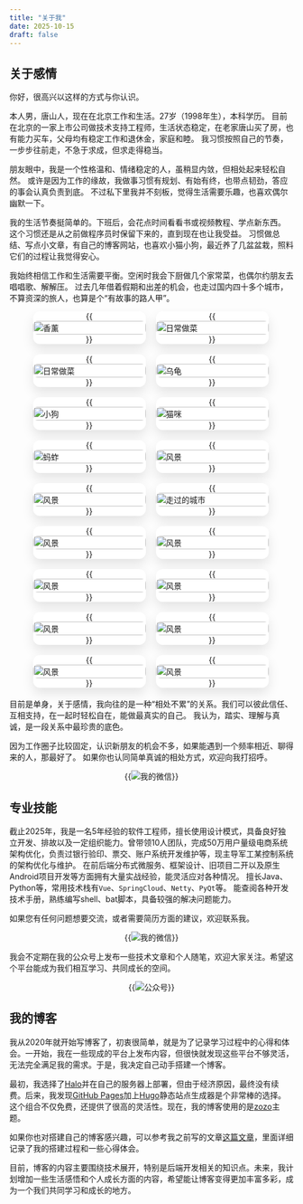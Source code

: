 ```yaml
---
title: "关于我"
date: 2025-10-15
draft: false
---
```




## 关于感情
你好，很高兴以这样的方式与你认识。

本人男，唐山人，现在在北京工作和生活。27岁（1998年生），本科学历。
目前在北京的一家上市公司做技术支持工程师，生活状态稳定，在老家唐山买了房，也有能力买车，父母均有稳定工作和退休金，家庭和睦。
我习惯按照自己的节奏，一步步往前走，不急于求成，但求走得稳当。

朋友眼中，我是一个性格温和、情绪稳定的人，虽稍显内敛，但相处起来轻松自然。
或许是因为工作的缘故，我做事习惯有规划、有始有终，也带点韧劲，答应的事会认真负责到底。
不过私下里我并不刻板，觉得生活需要乐趣，也喜欢偶尔幽默一下。

我的生活节奏挺简单的。下班后，会花点时间看看书或视频教程、学点新东西。
这个习惯还是从之前做程序员时保留下来的，直到现在也让我受益。
习惯做总结、写点小文章，有自己的博客网站，也喜欢小猫小狗，最近养了几盆盆栽，照料它们的过程让我觉得安心。

我始终相信工作和生活需要平衡。空闲时我会下厨做几个家常菜，也偶尔约朋友去唱唱歌、解解压。
过去几年借着假期和出差的机会，也走过国内四十多个城市，不算资深的旅人，也算是个“有故事的路人甲”。

<style>
    .img-item {
        border-radius: 12px;
        overflow: hidden;
        flex: 1 1 200px; 
        box-shadow: 0 10px 20px rgba(0,0,0,0.1); 
        transition: transform 0.3s ease, box-shadow 0.3s ease; 
        background-color: #fff;
        grid-row-end: span 18;
        margin: 0 3px 3px 0;
        display: flex;
        flex-direction: column;
        justify-content: center;
        align-items: center;
        max-width: 200px;
        max-height: 200px;
    }
    .img-item img {
        width: 100%;
        height: auto;
        border-radius: 8px;
        object-fit: cover;
    }

    .img-container{
        display: flex;
        flex-wrap: wrap;
        gap: 15px;
        justify-content: center;
        margin-bottom: 15px;
    }

</style>

<div class="img-container">
  <div class="img-item">
    {{<img src="/posts/annex/images/me/香薰.jpg" alt="香薰" style="width: 100%; height: auto; border-radius: 8px;">}}
  </div>
  <div class="img-item">
    {{<img src="/posts/annex/images/me/日常做菜-1.jpg" alt="日常做菜" style="width: 100%; height: auto; border-radius: 8px;">}}
  </div>
  <div class="img-item">
    {{<img src="/posts/annex/images/me/日常做菜-2.jpg" alt="日常做菜" style="width: 100%; height: auto; border-radius: 8px;">}}
  </div>
  <div class="img-item">
    {{<img src="/posts/annex/images/me/乌龟.jpg" alt="乌龟" style="width: 100%; height: auto; border-radius: 8px;">}}
  </div>
  <div class="img-item">
    {{<img src="/posts/annex/images/me/小狗.jpg" alt="小狗" style="width: 100%; height: auto; border-radius: 8px;">}}
  </div>
  <div class="img-item">
    {{<img src="/posts/annex/images/me/猫咪.jpg" alt="猫咪" style="width: 100%; height: auto; border-radius: 8px;">}}
  </div>
  <div class="img-item">
    {{<img src="/posts/annex/images/me/蚂蚱.jpg" alt="蚂蚱" style="width: 100%; height: auto; border-radius: 8px;">}}
  </div>
  <div class="img-item">
    {{<img src="/posts/annex/images/me/我-1.jpg" alt="风景" style="width: 100%; height: auto; border-radius: 8px;">}}
  </div>
  <div class="img-item">
    {{<img src="/posts/annex/images/me/我-2.jpg" alt="风景" style="width: 100%; height: auto; border-radius: 8px;">}}
  </div>
  <div class="img-item">
    {{<img src="/posts/annex/images/me/走过的城市.png" alt="走过的城市" style="width: 100%; height: auto; border-radius: 8px;">}}
  </div>
  <div class="img-item">
    {{<img src="/posts/annex/images/me/风景-1.jpg" alt="风景" style="width: 100%; height: auto; border-radius: 8px;">}}
  </div>
   <div class="img-item">
    {{<img src="/posts/annex/images/me/风景-2.jpg" alt="风景" style="width: 100%; height: auto; border-radius: 8px;">}}
  </div>
  <div class="img-item">
    {{<img src="/posts/annex/images/me/风景-3.jpg" alt="风景" style="width: 100%; height: auto; border-radius: 8px;">}}
  </div>
  <div class="img-item">
    {{<img src="/posts/annex/images/me/风景-4.jpg" alt="风景" style="width: 100%; height: auto; border-radius: 8px;">}}
  </div>
  <div class="img-item">
    {{<img src="/posts/annex/images/me/风景-5.jpg" alt="风景" style="width: 100%; height: auto; border-radius: 8px;">}}
  </div>
  <div class="img-item">
    {{<img src="/posts/annex/images/me/风景-6.jpg" alt="风景" style="width: 100%; height: auto; border-radius: 8px;">}}
  </div>
  <div class="img-item">
    {{<img src="/posts/annex/images/me/风景-7.jpg" alt="风景" style="width: 100%; height: auto; border-radius: 8px;">}}
  </div>
  <div class="img-item">
    {{<img src="/posts/annex/images/me/风景-8.jpg" alt="风景" style="width: 100%; height: auto; border-radius: 8px;">}}
  </div>
</div>

目前是单身，关于感情，我向往的是一种“相处不累”的关系。我们可以彼此信任、互相支持，在一起时轻松自在，能做最真实的自己。
我认为，踏实、理解与真诚，是一段关系中最珍贵的底色。

因为工作圈子比较固定，认识新朋友的机会不多，如果能遇到一个频率相近、聊得来的人，那最好了。
如果你也认同简单真诚的相处方式，欢迎向我打招呼。

<div style="text-align: center">
    {{<img src="/posts/annex/images/me/我的微信.jpg" alt="我的微信" style="max-width: 50%; height: auto;">}}
</div>

## 专业技能
截止2025年，我是一名5年经验的软件工程师，擅长使用设计模式，具备良好独立开发、排故以及一定组织能力。曾带领10人团队，完成50万用户量级电商系统架构优化，负责过银行验印、票交、账户系统开发维护等，现主导军工某控制系统的架构优化与维护。
在前后端分布式微服务、框架设计、旧项目二开以及原生Android项目开发等方面拥有大量实战经验，能灵活应对各种情况。
擅长Java、Python等，常用技术栈有`Vue`、`SpringCloud`、`Netty`、`PyQt`等。
能查阅各种开发技术手册，熟练编写shell、bat脚本，具备较强的解决问题能力。

如果您有任何问题想要交流，或者需要简历方面的建议，欢迎联系我。

<div style="text-align: center">
    {{<img src="/posts/annex/images/me/我的微信.jpg" alt="我的微信" style="max-width: 50%; height: auto;">}}
</div>

我会不定期在我的公众号上发布一些技术文章和个人随笔，欢迎大家关注。希望这个平台能成为我们相互学习、共同成长的空间。

<div style="text-align: center">
    {{<img src="/posts/annex/images/me/公众号二维码.jpg" alt="公众号" style="max-width: 50%; height: auto;">}}
</div>

## 我的博客
我从2020年就开始写博客了，初衷很简单，就是为了记录学习过程中的心得和体会。一开始，我在一些现成的平台上发布内容，但很快就发现这些平台不够灵活，无法完全满足我的需求。于是，我决定自己动手搭建一个博客。

最初，我选择了[Halo](https://gitee.com/halo-dev/halo)并在自己的服务器上部署，但由于经济原因，最终没有续费。后来，我发现[GitHub Pages](https://docs.github.com/zh/pages/getting-started-with-github-pages)加上[Hugo](https://gohugo.io)静态站点生成器是个非常棒的选择。这个组合不仅免费，还提供了很高的灵活性。现在，我的博客使用的是[zozo](https://github.com/varkai/hugo-theme-zozo)主题。

如果你也对搭建自己的博客感兴趣，可以参考我之前写的文章[这篇文章](/posts/essays/github-build-blog/)，里面详细记录了我的搭建过程和一些心得体会。

目前，博客的内容主要围绕技术展开，特别是后端开发相关的知识点。未来，我计划增加一些生活感悟和个人成长方面的内容，希望能让博客变得更加丰富多彩，成为一个我们共同学习和成长的地方。

